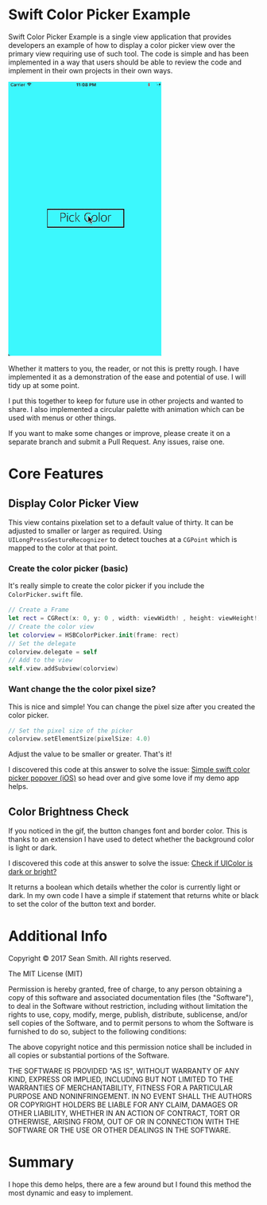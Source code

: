 # Swift Color Picker Example
Swift Color Picker Example is a single view application that provides developers an example of how to display a color picker view over the primary view requiring use of such tool. The code is simple and has been implemented in a way that users should be able to review the code and implement in their own projects in their own ways.

![alt tag](https://github.com/AppDevGuy/SwiftColorPicker/blob/master/swift-color-picker-demo.gif)

Whether it matters to you, the reader, or not this is pretty rough. I have implemented it as a demonstration of the ease and potential of use. I will tidy up at some point.

I put this together to keep for future use in other projects and wanted to share. I also implemented a circular palette with animation which can be used with menus or other things. 

If you want to make some changes or improve, please create it on a separate branch and submit a Pull Request. Any issues, raise one. 

# Core Features
## Display Color Picker View
This view contains pixelation set to a default value of thirty. It can be adjusted to smaller or larger as required. Using `UILongPressGestureRecognizer` to detect touches at a `CGPoint` which is mapped to the color at that point. 

### Create the color picker (basic)
It's really simple to create the color picker if you include the `ColorPicker.swift` file.

```Swift
// Create a Frame
let rect = CGRect(x: 0, y: 0 , width: viewWidth! , height: viewHeight!)
// Create the color view
let colorview = HSBColorPicker.init(frame: rect)
// Set the delegate
colorview.delegate = self
// Add to the view
self.view.addSubview(colorview)
```

### Want change the the color pixel size?
This is nice and simple! You can change the pixel size after you created the color picker.

```Swift
// Set the pixel size of the picker
colorview.setElementSize(pixelSize: 4.0)
```

Adjust the value to be smaller or greater. That's it!

I discovered this code at this answer to solve the issue: [Simple swift color picker popover (iOS)](http://stackoverflow.com/a/34142316/4008175) so head over and give some love if my demo app helps.

## Color Brightness Check
If you noticed in the gif, the button changes font and border color. This is thanks to an extension I have used to detect whether the background color is light or dark. 

I discovered this code at this answer to solve the issue: [Check if UIColor is dark or bright?](http://stackoverflow.com/a/29044899/4008175)

It returns a boolean which details whether the color is currently light or dark. In my own code I have a simple if statement that returns white or black to set the color of the button text and border.

# Additional Info
Copyright © 2017 Sean Smith. All rights reserved.

The MIT License (MIT)

Permission is hereby granted, free of charge, to any person obtaining a copy of this software and associated documentation files (the "Software"), to deal in the Software without restriction, including without limitation the rights to use, copy, modify, merge, publish, distribute, sublicense, and/or sell copies of the Software, and to permit persons to whom the Software is furnished to do so, subject to the following conditions:

The above copyright notice and this permission notice shall be included in all copies or substantial portions of the Software.

THE SOFTWARE IS PROVIDED "AS IS", WITHOUT WARRANTY OF ANY KIND, EXPRESS OR IMPLIED, INCLUDING BUT NOT LIMITED TO THE WARRANTIES OF MERCHANTABILITY, FITNESS FOR A PARTICULAR PURPOSE AND NONINFRINGEMENT. IN NO EVENT SHALL THE AUTHORS OR COPYRIGHT HOLDERS BE LIABLE FOR ANY CLAIM, DAMAGES OR OTHER LIABILITY, WHETHER IN AN ACTION OF CONTRACT, TORT OR OTHERWISE, ARISING FROM, OUT OF OR IN CONNECTION WITH THE SOFTWARE OR THE USE OR OTHER DEALINGS IN THE SOFTWARE.

# Summary
I hope this demo helps, there are a few around but I found this method the most dynamic and easy to implement.
